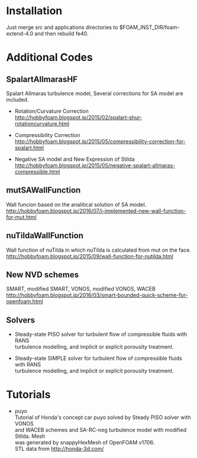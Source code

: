 # Installation
Just merge src and applications directories to $FOAM_INST_DIR/foam-extend-4.0 and then
rebuild fe40.

# Additional Codes

## SpalartAllmarasHF
Spalart Allmaras turbulence model, Several corrections for SA model are included.  
    
* Rotation/Curvature Correction  
http://hobbyfoam.blogspot.jp/2015/02/spalart-shur-rotationcurvature.html
        
* Compressibility Correction  
http://hobbyfoam.blogspot.jp/2015/05/compressibility-correction-for-spalart.html
        
* Negative SA model and New Expression of Stilda  
http://hobbyfoam.blogspot.jp/2015/05/negative-spalart-allmaras-compressible.html
        
## mutSAWallFunction
Wall funcion based on the analitical solution of SA model.  
http://hobbyfoam.blogspot.jp/2016/07/i-implemented-new-wall-function-for-mut.html
        
## nuTildaWallFunction
Wall function of nuTilda in which nuTilda is calculated from mut on the face.  
http://hobbyfoam.blogspot.jp/2015/09/wall-function-for-nutilda.html

## New NVD schemes
SMART, modified SMART, VONOS, modified VONOS, WACEB  
http://hobbyfoam.blogspot.jp/2016/03/smart-bounded-quick-scheme-for-openfoam.html
        
## Solvers
* Steady-state PISO solver for turbulent flow of compressible fluids with RANS  
turbulence modelling, and implicit or explicit porousity treatment.
        
* Steady-state SIMPLE solver for turbulent flow of compressible fluids with RANS  
turbulence modelling, and implicit or explicit porousity treatment.

# Tutorials
* puyo  
Tutorial of Honda's concept car puyo solved by Steady PISO solver with VONOS  
and WACEB schemes and SA-RC-neg turbulence model with modified Stilda. Mesh  
was generated by snappyHexMesh of OpenFOAM v1706.  
STL data from http://honda-3d.com/  
